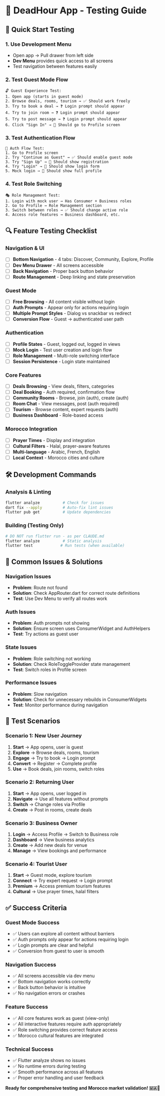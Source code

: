 # 🧪 DeadHour App - Testing Guide

## 🚀 **Quick Start Testing**

### **1. Use Development Menu**
- Open app → Pull drawer from left side
- **Dev Menu** provides quick access to all screens
- Test navigation between features easily

### **2. Test Guest Mode Flow**
```
🔓 Guest Experience Test:
1. Open app (starts in guest mode)
2. Browse deals, rooms, tourism → ✅ Should work freely
3. Try to book a deal → ❓ Login prompt should appear
4. Try to join room → ❓ Login prompt should appear  
5. Try to post message → ❓ Login prompt should appear
6. Click "Sign In" → 📱 Should go to Profile screen
```

### **3. Test Authentication Flow**
```
🔐 Auth Flow Test:
1. Go to Profile screen
2. Try "Continue as Guest" → ✅ Should enable guest mode
3. Try "Sign Up" → 📝 Should show registration  
4. Try "Login" → 🔑 Should show login form
5. Mock login → 👤 Should show full profile
```

### **4. Test Role Switching**
```
🎭 Role Management Test:
1. Login with mock user → Has Consumer + Business roles
2. Go to Profile → Role Management section
3. Switch between roles → ✅ Should change active role
4. Access role features → Business dashboard, etc.
```

## 🔍 **Feature Testing Checklist**

### **Navigation & UI**
- [ ] **Bottom Navigation** - 4 tabs: Discover, Community, Explore, Profile
- [ ] **Dev Menu Drawer** - All screens accessible
- [ ] **Back Navigation** - Proper back button behavior
- [ ] **Route Management** - Deep linking and state preservation

### **Guest Mode**
- [ ] **Free Browsing** - All content visible without login
- [ ] **Auth Prompts** - Appear only for actions requiring login
- [ ] **Multiple Prompt Styles** - Dialog vs snackbar vs redirect
- [ ] **Conversion Flow** - Guest → authenticated user path

### **Authentication**
- [ ] **Profile States** - Guest, logged out, logged in views
- [ ] **Mock Login** - Test user creation and login flow  
- [ ] **Role Management** - Multi-role switching interface
- [ ] **Session Persistence** - Login state maintained

### **Core Features**
- [ ] **Deals Browsing** - View deals, filters, categories
- [ ] **Deal Booking** - Auth required, confirmation flow
- [ ] **Community Rooms** - Browse, join (auth), create (auth)
- [ ] **Room Chat** - View messages, post (auth required)
- [ ] **Tourism** - Browse content, expert requests (auth)
- [ ] **Business Dashboard** - Role-based access

### **Morocco Integration**
- [ ] **Prayer Times** - Display and integration
- [ ] **Cultural Filters** - Halal, prayer-aware features
- [ ] **Multi-language** - Arabic, French, English
- [ ] **Local Context** - Morocco cities and culture

## 🛠️ **Development Commands**

### **Analysis & Linting**
```bash
flutter analyze          # Check for issues
dart fix --apply         # Auto-fix lint issues  
flutter pub get          # Update dependencies
```

### **Building (Testing Only)**
```bash
# DO NOT run flutter run - as per CLAUDE.md
flutter analyze          # Static analysis
flutter test            # Run tests (when available)
```

## 🐛 **Common Issues & Solutions**

### **Navigation Issues**
- **Problem**: Route not found
- **Solution**: Check AppRouter.dart for correct route definitions
- **Test**: Use Dev Menu to verify all routes work

### **Auth Issues**  
- **Problem**: Auth prompts not showing
- **Solution**: Ensure screen uses ConsumerWidget and AuthHelpers
- **Test**: Try actions as guest user

### **State Issues**
- **Problem**: Role switching not working
- **Solution**: Check RoleToggleProvider state management
- **Test**: Switch roles in Profile screen

### **Performance Issues**
- **Problem**: Slow navigation
- **Solution**: Check for unnecessary rebuilds in ConsumerWidgets
- **Test**: Monitor performance during navigation

## 📱 **Test Scenarios**

### **Scenario 1: New User Journey**
1. **Start** → App opens, user is guest
2. **Explore** → Browse deals, rooms, tourism
3. **Engage** → Try to book → Login prompt
4. **Convert** → Register → Complete profile
5. **Use** → Book deals, join rooms, switch roles

### **Scenario 2: Returning User**
1. **Start** → App opens, user logged in
2. **Navigate** → Use all features without prompts
3. **Switch** → Change roles via Profile
4. **Create** → Post in rooms, create deals

### **Scenario 3: Business Owner**
1. **Login** → Access Profile → Switch to Business role
2. **Dashboard** → View business analytics
3. **Create** → Add new deals for venue
4. **Manage** → View bookings and performance

### **Scenario 4: Tourist User**
1. **Start** → Guest mode, explore tourism
2. **Connect** → Try expert request → Login prompt
3. **Premium** → Access premium tourism features
4. **Cultural** → Use prayer times, halal filters

## ✅ **Success Criteria**

### **Guest Mode Success**
- ✅ Users can explore all content without barriers
- ✅ Auth prompts only appear for actions requiring login
- ✅ Login prompts are clear and helpful
- ✅ Conversion from guest to user is smooth

### **Navigation Success**
- ✅ All screens accessible via dev menu
- ✅ Bottom navigation works correctly
- ✅ Back button behavior is intuitive
- ✅ No navigation errors or crashes

### **Feature Success**  
- ✅ All core features work as guest (view-only)
- ✅ All interactive features require auth appropriately
- ✅ Role switching provides correct feature access
- ✅ Morocco cultural features are integrated

### **Technical Success**
- ✅ Flutter analyze shows no issues
- ✅ No runtime errors during testing
- ✅ Smooth performance across all features
- ✅ Proper error handling and user feedback

**Ready for comprehensive testing and Morocco market validation! 🇲🇦🚀**